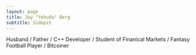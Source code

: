 ```yaml
---
layout: page
title: Jay "Yehuda" Berg
subtitle: Sidepit
---
```



Husband / Father / C++ Developer / Student of Finanical Markets / Fantasy Football Player / Bitcoiner 

